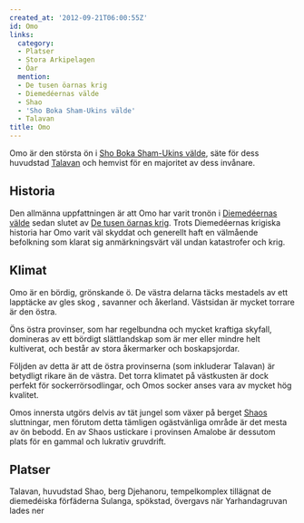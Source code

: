 ```yaml
---
created_at: '2012-09-21T06:00:55Z'
id: Omo
links:
  category:
  - Platser
  - Stora Arkipelagen
  - Öar
  mention:
  - De tusen öarnas krig
  - Diemedéernas välde
  - Shao
  - 'Sho Boka Sham-Ukins välde'
  - Talavan
title: Omo
---
```


Omo är den största ön i [Sho Boka Sham-Ukins välde], säte för dess huvudstad [Talavan] och hemvist
för en majoritet av dess invånare.

Historia
--------

Den allmänna uppfattningen är att Omo har varit tronön i [Diemedéernas välde] sedan slutet av [De
tusen öarnas krig]. Trots Diemedéernas krigiska historia har Omo varit väl skyddat och generellt
haft en välmående befolkning som klarat sig anmärkningsvärt väl undan katastrofer och krig.

Klimat
------

Omo är en bördig, grönskande ö. De västra delarna täcks mestadels av ett lapptäcke av gles skog ,
savanner och åkerland. Västsidan är mycket torrare är den östra.

Öns östra provinser, som har regelbundna och mycket kraftiga skyfall, domineras av ett bördigt
slättlandskap som är mer eller mindre helt kultiverat, och består av stora åkermarker och
boskapsjordar.

Följden av detta är att de östra provinserna (som inkluderar Talavan) är betydligt rikare än de
västra. Det torra klimatet på västkusten är dock perfekt för sockerrörsodlingar, och Omos socker
anses vara av mycket hög kvalitet.

Omos innersta utgörs delvis av tät jungel som växer på berget [Shaos] sluttningar, men förutom detta
tämligen ogästvänliga område är det mesta av ön bebodd. En av Shaos ustickare i provinsen Amalobe är
dessutom plats för en gammal och lukrativ gruvdrift.

Platser
-------

Talavan, huvudstad Shao, berg Djehanoru, tempelkomplex tillägnat de diemedéiska förfäderna Sulanga,
spökstad, övergavs när Yarhandagruvan lades ner

  [Sho Boka Sham-Ukins välde]: Sho_Boka_Sham-Ukins_välde
  [Talavan]: Talavan
  [Diemedéernas välde]: Diemedéernas_välde
  [De tusen öarnas krig]: De_tusen_öarnas_krig
  [Shaos]: Shao